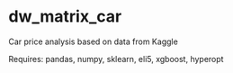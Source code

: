 # dw_matrix_car
Car price analysis based on data from Kaggle

Requires:
pandas,
numpy,
sklearn,
eli5,
xgboost,
hyperopt
